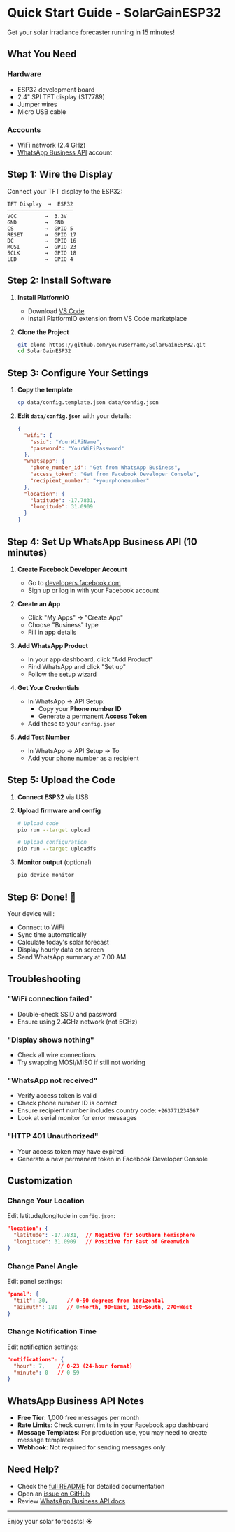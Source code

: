 # Quick Start Guide - SolarGainESP32

Get your solar irradiance forecaster running in 15 minutes!

## What You Need

### Hardware
- ESP32 development board
- 2.4" SPI TFT display (ST7789)
- Jumper wires
- Micro USB cable

### Accounts
- WiFi network (2.4 GHz)
- [WhatsApp Business API](https://developers.facebook.com/docs/whatsapp/cloud-api/get-started) account

## Step 1: Wire the Display

Connect your TFT display to the ESP32:

```
TFT Display  →  ESP32
─────────────────────
VCC         →  3.3V
GND         →  GND
CS          →  GPIO 5
RESET       →  GPIO 17
DC          →  GPIO 16
MOSI        →  GPIO 23
SCLK        →  GPIO 18
LED         →  GPIO 4
```

## Step 2: Install Software

1. **Install PlatformIO**
   - Download [VS Code](https://code.visualstudio.com/)
   - Install PlatformIO extension from VS Code marketplace

2. **Clone the Project**
   ```bash
   git clone https://github.com/yourusername/SolarGainESP32.git
   cd SolarGainESP32
   ```

## Step 3: Configure Your Settings

1. **Copy the template**
   ```bash
   cp data/config.template.json data/config.json
   ```

2. **Edit `data/config.json`** with your details:
   ```json
   {
     "wifi": {
       "ssid": "YourWiFiName",
       "password": "YourWiFiPassword"
     },
     "whatsapp": {
       "phone_number_id": "Get from WhatsApp Business",
       "access_token": "Get from Facebook Developer Console",
       "recipient_number": "+yourphonenumber"
     },
     "location": {
       "latitude": -17.7831,
       "longitude": 31.0909
     }
   }
   ```

## Step 4: Set Up WhatsApp Business API (10 minutes)

1. **Create Facebook Developer Account**
   - Go to [developers.facebook.com](https://developers.facebook.com)
   - Sign up or log in with your Facebook account

2. **Create an App**
   - Click "My Apps" → "Create App"
   - Choose "Business" type
   - Fill in app details

3. **Add WhatsApp Product**
   - In your app dashboard, click "Add Product"
   - Find WhatsApp and click "Set up"
   - Follow the setup wizard

4. **Get Your Credentials**
   - In WhatsApp → API Setup:
     - Copy your **Phone number ID**
     - Generate a permanent **Access Token**
   - Add these to your `config.json`

5. **Add Test Number**
   - In WhatsApp → API Setup → To
   - Add your phone number as a recipient

## Step 5: Upload the Code

1. **Connect ESP32** via USB

2. **Upload firmware and config**
   ```bash
   # Upload code
   pio run --target upload
   
   # Upload configuration
   pio run --target uploadfs
   ```

3. **Monitor output** (optional)
   ```bash
   pio device monitor
   ```

## Step 6: Done! 🎉

Your device will:
- Connect to WiFi
- Sync time automatically
- Calculate today's solar forecast
- Display hourly data on screen
- Send WhatsApp summary at 7:00 AM

## Troubleshooting

### "WiFi connection failed"
- Double-check SSID and password
- Ensure using 2.4GHz network (not 5GHz)

### "Display shows nothing"
- Check all wire connections
- Try swapping MOSI/MISO if still not working

### "WhatsApp not received"
- Verify access token is valid
- Check phone number ID is correct
- Ensure recipient number includes country code: `+263771234567`
- Look at serial monitor for error messages

### "HTTP 401 Unauthorized"
- Your access token may have expired
- Generate a new permanent token in Facebook Developer Console

## Customization

### Change Your Location
Edit latitude/longitude in `config.json`:
```json
"location": {
  "latitude": -17.7831,  // Negative for Southern hemisphere
  "longitude": 31.0909   // Positive for East of Greenwich
}
```

### Change Panel Angle
Edit panel settings:
```json
"panel": {
  "tilt": 30,      // 0-90 degrees from horizontal
  "azimuth": 180   // 0=North, 90=East, 180=South, 270=West
}
```

### Change Notification Time
Edit notification settings:
```json
"notifications": {
  "hour": 7,    // 0-23 (24-hour format)
  "minute": 0   // 0-59
}
```

## WhatsApp Business API Notes

- **Free Tier**: 1,000 free messages per month
- **Rate Limits**: Check current limits in your Facebook app dashboard
- **Message Templates**: For production use, you may need to create message templates
- **Webhook**: Not required for sending messages only

## Need Help?

- Check the [full README](README.md) for detailed documentation
- Open an [issue on GitHub](https://github.com/yourusername/SolarGainESP32/issues)
- Review [WhatsApp Business API docs](https://developers.facebook.com/docs/whatsapp/cloud-api)

---

Enjoy your solar forecasts! ☀️